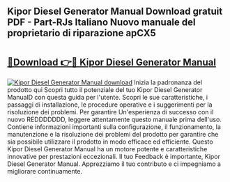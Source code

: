 ## Kipor Diesel Generator Manual Download gratuit PDF - Part-RJs Italiano Nuovo manuale del proprietario di riparazione apCX5

# <h2><a href="http://dfh3sc.blite.top/?on=Kipor+Diesel+Generator+Manual">🔗Download 👉🔴 Kipor Diesel Generator Manual</a></h2>

[![Kipor Diesel Generator Manual download](https://i.imgur.com/lujVjoI.png)](http://dfh3sc.blite.top/?on=Kipor+Diesel+Generator+Manual)
Inizia la padronanza del prodotto qui Scopri tutto il potenziale del tuo Kipor Diesel Generator ManualD con questa guida per l'utente. Scopri le sue caratteristiche, i passaggi di installazione, le procedure operative e i suggerimenti per la risoluzione dei problemi. Per garantire Un'esperienza di successo con il nuovo REDDDDDDD, leggere attentamente questo manuale prima dell'uso. Contiene informazioni importanti sulla configurazione, il funzionamento, la manutenzione e la risoluzione dei problemi del prodotto per garantire che sia possibile utilizzare il prodotto in modo efficace ed efficiente. Questo Kipor Diesel Generator Manual ha un motore potente e caratteristiche innovative per prestazioni eccezionali. Il tuo Feedback è importante, Kipor Diesel Generator Manual. Apprezziamo il tuo contributo e ci impegniamo a migliorare continuamente.
